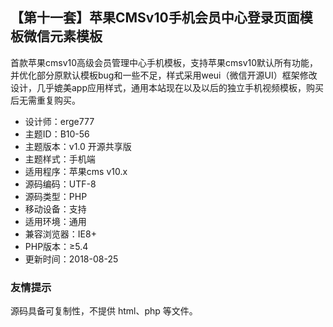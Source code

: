 ## 【第十一套】苹果CMSv10手机会员中心登录页面模板微信元素模板

首款苹果cmsv10高级会员管理中心手机模板，支持苹果cmsv10默认所有功能，并优化部分原默认模板bug和一些不足，样式采用weui（微信开源UI）框架修改设计，几乎媲美app应用样式，通用本站现在以及以后的独立手机视频模板，购买后无需重复购买。

- 设计师：erge777
- 主题ID：B10-56
- 主题版本：v1.0 开源共享版
- 主题样式：手机端
- 适用程序：苹果cms v10.x
- 源码编码：UTF-8
- 源码类型：PHP
- 移动设备：支持
- 适用环境：通用
- 兼容浏览器：IE8+
- PHP版本：≥5.4
- 更新时间：2018-08-25

### 友情提示

源码具备可复制性，不提供 html、php 等文件。